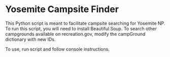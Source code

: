 # Yosemite Campsite Finder
This Python script is meant to facilitate campsite searching for Yosemite NP.  To run this script, you will need to install Beautiful Soup.  To search other campgrounds available on recreation.gov, modify the campGround dictionary with new IDs.

To use, run script and follow console instructions.
